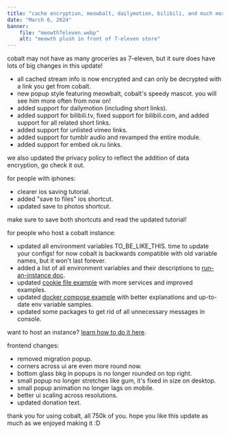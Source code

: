 ```yaml
---
title: "cache encryption, meowbalt, dailymotion, bilibili, and much more!"
date: "March 6, 2024"
banner:
    file: "meowth7eleven.webp"
    alt: "meowth plush in front of 7-eleven store"
---
```

cobalt may not have as many groceries as 7-eleven, but it sure does have lots of big changes in this update!

- all cached stream info is now encrypted and can only be decrypted with a link you get from cobalt.
- new popup style featuring meowbalt, cobalt's speedy mascot. you will see him more often from now on!
- added support for dailymotion (including short links).
- added support for bilibili.tv, fixed support for bilibili.com, and added support for all related short links.
- added support for unlisted vimeo links.
- added support for tumblr audio and revamped the entire module.
- added support for embed ok.ru links.

we also updated the privacy policy to reflect the addition of data encryption, go check it out.

for people with iphones:
- clearer ios saving tutorial.
- added "save to files" ios shortcut.
- updated save to photos shortcut.

make sure to save both shortcuts and read the updated tutorial!

for people who host a cobalt instance:
- updated all environment variables TO_BE_LIKE_THIS. time to update your configs! for now cobalt is backwards compatible with old variable names, but it won't last forever.
- added a list of all environment variables and their descriptions to <a class="text-backdrop link" href="https://github.com/imputnet/cobalt/blob/current/docs/run-an-instance.md#list-of-all-environment-variables" target="_blank">run-an-instance doc</a>.
- updated <a class="text-backdrop link" href="https://github.com/imputnet/cobalt/blob/current/docs/examples/cookies.example.json" target="_blank">cookie file example</a> with more services and improved examples.
- updated <a class="text-backdrop link" href="https://github.com/imputnet/cobalt/blob/current/docs/examples/docker-compose.example.yml" target="_blank">docker compose example</a> with better explanations and up-to-date env variable samples.
- updated some packages to get rid of all unnecessary messages in console.

want to host an instance? <a class="text-backdrop link" href="https://github.com/imputnet/cobalt/blob/current/docs/run-an-instance.md" target="_blank">learn how to do it here</a>.

frontend changes:
- removed migration popup.
- corners across ui are even more round now.
- bottom glass bkg in popups is no longer rounded on top right.
- small popup no longer stretches like gum, it's fixed in size on desktop.
- small popup animation no longer lags on mobile.
- better ui scaling across resolutions.
- updated donation text.

thank you for using cobalt, all 750k of you. hope you like this update as much as we enjoyed making it :D